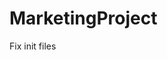 # MarketingProject

<!-- TODO: fix readme-->
<!-- TODO: all the database related functionality must come from data_processing module-->
<!-- TODO: argument types [str, pd.Dataframe etc]-->
Fix init files